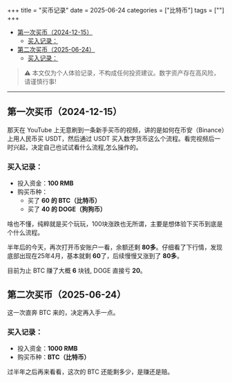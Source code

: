 +++
title = "买币记录"
date = 2025-06-24
categories = ["比特币"]
tags = [""]
+++

- [第一次买币（2024-12-15）](#第一次买币2024-12-15)
  - [买入记录：](#买入记录)
- [第二次买币（2025-06-24）](#第二次买币2025-06-24)
  - [买入记录：](#买入记录-1)

> ⚠️ 本文仅为个人体验记录，不构成任何投资建议。数字资产存在高风险，请谨慎行事!

---

## 第一次买币（2024-12-15）
那天在 YouTube 上无意刷到一条新手买币的视频，讲的是如何在币安（Binance）上用人民币买 USDT，然后通过 USDT 买入数字货币这么个流程。看完视频后一时兴起，决定自己也试试看什么流程,怎么操作的。

### 买入记录：

- 投入资金：**100 RMB**
- 购买币种：
  - 买了 **60 的 BTC（比特币）**
  - 买了 **40 的 DOGE（狗狗币）**

啥也不懂，纯粹就是买个玩玩，100块涨跌也无所谓，主要是想体验下买币到底是个什么流程。

半年后的今天，再次打开币安账户一看，余额还剩 **80多**。仔细看了下行情，发现底部出现在25年4月，基本就剩 **60**了，后续慢慢又涨到了 **80多**。

目前为止 BTC 赚了大概 **6** 块钱, DOGE 直接亏 **20**。


## 第二次买币（2025-06-24）

这一次直奔 BTC 来的，决定再入手一点。

### 买入记录：

- 投入资金：**1000 RMB**
- 购买币种：**BTC（比特币）**

过半年之后再来看看，这次的 BTC 还能剩多少，是赚还是赔。

